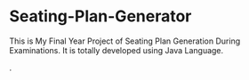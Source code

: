 # Seating-Plan-Generator

This is My Final Year Project of Seating Plan Generation During Examinations. It is totally developed using Java Language.




















































.






































